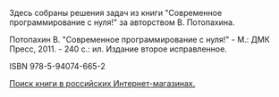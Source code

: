Здесь собраны решения задач из книги "Современное программирование с нуля!" за авторством В. Потопахина.

Потопахин В. 
"Современное программирование с нуля!" - М.: ДМК Пресс, 2011. - 240 с.: ил. 
Издание второе исправленное.

ISBN 978-5-94074-665-2

[Поиск книги в российских Интернет-магазинах.](http://findbook.ru/search/d1?isbn=9785940746652&r=0&s=1&viewsize=15&startidx=0)